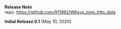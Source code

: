 **Release Note**  
repo: https://github.com/911992/WAsys_pojo_http_data

**Initial Release 0.1** (May 10, 2020)